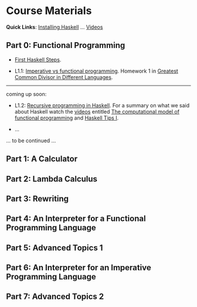 
# Course Materials

**Quick Links**: [Installing Haskell](https://hackmd.io/@alexhkurz/Hk86XnCzD) ...  [Videos](videos.md) 
<!--[BNFC](BNFC-installation.md) ... [Haskell projects](haskell-projects.md) ...-->

## Part 0: Functional Programming 

- [First Haskell Steps](https://hackmd.io/@alexhkurz/SJgHGZ_nw).

- L1.1: [Imperative vs functional programming](https://hackmd.io/@alexhkurz/SJKWvna6U). Homework 1 in [Greatest Common Divisor in Different Languages](https://hackmd.io/@alexhkurz/SkqMtH0sK). 

---

coming up soon:

- L1.2: [Recursive programming in Haskell](https://hackmd.io/@alexhkurz/H1jUka4Gv). For a summary on what we said about Haskell watch the [videos](videos.md) entitled [The computational model of functional programming](https://youtu.be/u_OMwv8tDVg) and [Haskell Tips I](https://youtu.be/wj0j2HjMw6w).

- ...

... to be continued ...

## Part 1: A Calculator

## Part 2: Lambda Calculus

## Part 3: Rewriting

## Part 4: An Interpreter for a Functional Programming Language

## Part 5: Advanced Topics 1

## Part 6: An Interpreter for an Imperative Programming Language

## Part 7: Advanced Topics 2
